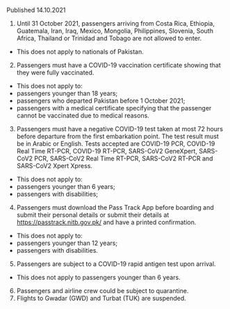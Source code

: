 Published 14.10.2021
1. Until 31 October 2021, passengers arriving from Costa Rica, Ethiopia, Guatemala, Iran, Iraq, Mexico, Mongolia, Philippines, Slovenia, South Africa, Thailand or Trinidad and Tobago are not allowed to enter.
- This does not apply to nationals of Pakistan.
2. Passengers must have a COVID-19 vaccination certificate showing that they were fully vaccinated.
- This does not apply to:
- passengers younger than 18 years;
- passengers who departed Pakistan before 1 October 2021;
- passengers with a medical certificate specifying that the passenger cannot be vaccinated due to medical reasons.
3. Passengers must have a negative COVID-19 test taken at most 72 hours before departure from the first embarkation point. The test result must be in Arabic or English. Tests accepted are COVID-19 PCR, COVID-19 Real Time RT-PCR, COVID-19 RT-PCR, SARS-CoV2 GeneXpert, SARS-CoV2 PCR, SARS-CoV2 Real Time RT-PCR, SARS-CoV2 RT-PCR and SARS-CoV2 Xpert Xpress.
- This does not apply to:
- passengers younger than 6 years;
- passengers with disabilities;
4. Passengers must download the Pass Track App before boarding and submit their personal details or submit their details at <a href="https://passtrack.nitb.gov.pk/">https://passtrack.nitb.gov.pk/</a> and have a printed confirmation.
- This does not apply to:
- passengers younger than 12 years;
- passengers with disabilities.
5. Passengers are subject to a COVID-19 rapid antigen test upon arrival.
- This does not apply to passengers younger than 6 years.
6. Passengers and airline crew could be subject to quarantine.
7. Flights to Gwadar (GWD) and Turbat (TUK) are suspended.